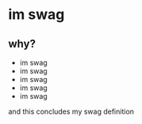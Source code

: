 # im swag

## why?
- im swag
- im swag
- im swag
- im swag
- im swag

and this concludes my swag definition
